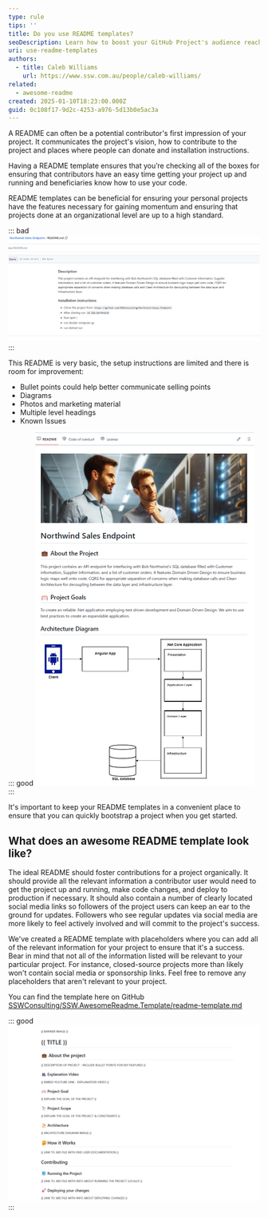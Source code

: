 ```yaml
---
type: rule
tips: ''
title: Do you use README templates?
seoDescription: Learn how to boost your GitHub Project's audience reach and impact with README Templates.
uri: use-readme-templates
authors:
  - title: Caleb Williams
    url: https://www.ssw.com.au/people/caleb-williams/
related:
  - awesome-readme
created: 2025-01-10T18:23:00.000Z
guid: 0c108f17-9d2c-4253-a976-5d13b0e5ac3a
---
```


A README can often be a potential contributor's first impression of your project. It communicates the project's vision, how to contribute to the project and places where people can donate and installation instructions.

<!--endintro-->

Having a README template ensures that you’re checking all of the boxes for ensuring that contributors have an easy time getting your project up and running and beneficiaries know how to use your code.

README templates can be beneficial for ensuring your personal projects have the features necessary for gaining momentum and ensuring that projects done at an organizational level are up to a high standard.

::: bad
![Figure: Bad example - README created without a template](bad-readme.png)
:::

This README is very basic, the setup instructions are limited and there is room for improvement:

- Bullet points could help better communicate selling points
- Diagrams
- Photos and marketing material
- Multiple level headings
- Known Issues

::: good
![Figure: Good example - The ReadMe above clearly outlines the goals of the project and provides new developers with enough context to get started](good-readme.png)
:::

It's important to keep your README templates in a convenient place to ensure that you can quickly bootstrap a project when you get started.

## What does an awesome README template look like?

The ideal README should foster contributions for a project organically. It should provide all the relevant information a contributor user would need to get the project up and
running, make code changes, and deploy to production if necessary. It should also contain a number of clearly located social media links so followers of the project
users can keep an ear to the ground for updates. Followers who see regular updates via social media are more likely to feel actively involved and will commit to the project's success.

We've created a README template with placeholders where you can add all of the relevant information for your project to ensure that it's a success. Bear in mind that not all of
the information listed will be relevant to your particular project. For instance, closed-source projects more than likely won't contain social media or sponsorship links. Feel free to remove any placeholders that aren't relevant to your project. 

You can find the template here on GitHub [SSWConsulting/SSW.AwesomeReadme.Template/readme-template.md](https://github.com/SSWConsulting/SSW.AwesomeReadme.Template/blob/main/readme-template.md)

::: good
![Figure: Good Example - A standard README template on GitHub](readme-template.png)
:::
